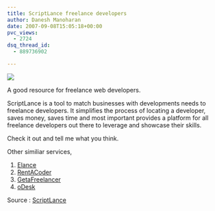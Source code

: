 ```yaml
---
title: ScriptLance freelance developers
author: Danesh Manoharan
date: 2007-09-08T15:05:18+00:00
pvc_views:
  - 2724
dsq_thread_id:
  - 889736902

---
```

![](http://img409.imageshack.us/img409/651/scriptlancevi4.jpg)

A good resource for freelance web developers.

ScriptLance is a tool to match businesses with developments needs to freelance developers. It simplifies the process of locating a developer, saves money, saves time and most important provides a platform for all freelance developers out there to leverage and showcase their skills.

Check it out and tell me what you think.

Other similiar services,

  1. [Elance][1]
  2. [RentACoder][2]
  3. [GetaFreelancer][3]
  4. [oDesk][4]

Source : [ScriptLance][5]

 [1]: http://www.elance.com/
 [2]: http://www.rentacoder.com
 [3]: http://www.getafreelancer.com/
 [4]: http://www.odesk.com/
 [5]: https://www.scriptlance.com/